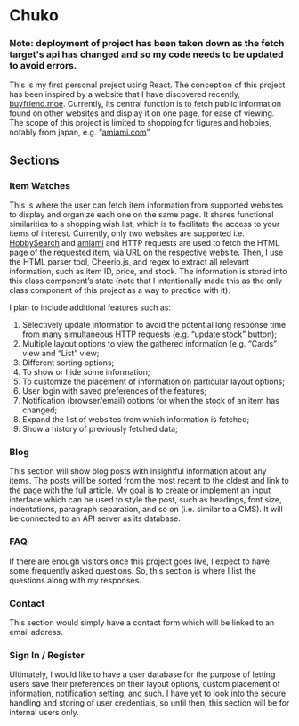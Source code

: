 <h1>Chuko</h1>

<h3>Note: deployment of project has been taken down as the fetch target's api has changed and so my code needs to be updated to avoid errors.</h3>

This is my first personal project using React. The conception of this project has been inspired by a website that I have discovered recently, <a href="https://buyfriend.moe">buyfriend.moe</a>. Currently, its central function is to fetch public information found on other websites and display it on one page, for ease of viewing. The scope of this project is limited to shopping for figures and hobbies, notably from japan, e.g. “<a href="https://amiami.com">amiami.com</a>”.

<h2>Sections</h2>

<h3>Item Watches</h3>
<p>This is where the user can fetch item information from supported websites to display and organize each one on the same page. It shares functional similarities to a shopping wish list, which is to facilitate the access to your items of interest. Currently, only two websites are supported i.e. <a href="https://1999.co.jp/eng">HobbySearch</a> and <a href="https://amiami.com/eng">amiami</a> and HTTP requests are used to fetch the HTML page of the requested item, via URL on the respective website. Then, I use the HTML parser tool, Cheerio.js, and regex to extract all relevant information, such as item ID, price, and stock. The information is stored into this class component’s state (note that I intentionally made this as the only class component of this project as a way to practice with it).</p>
<p>I plan to include additional features such as:</p>
<ol>
  <li>Selectively update information to avoid the potential long response time from many simultaneous HTTP requests (e.g. “update stock” button);</li>
  <li>Multiple layout options to view the gathered information (e.g. “Cards” view and “List” view;</li>
  <li>Different sorting options;</li>
  <li>To show or hide some information;</li>
  <li>To customize the placement of information on particular layout options;</li>
  <li>User login with saved preferences of the features;</li>
  <li>Notification (browser/email) options for when the stock of an item has changed;</li>
  <li>Expand the list of websites from which information is fetched;</li>
  <li>Show a history of previously fetched data;</li>
</ol>

<h3>Blog</h3>
This section will show blog posts with insightful information about any items. The posts will be sorted from the most recent to the oldest and link to the page with the full article. My goal is to create or implement an input interface which can be used to style the post, such as headings, font size, indentations, paragraph separation, and so on (i.e. similar to a CMS). It will be connected to an API server as its database.

<h3>FAQ</h3>
<p>If there are enough visitors once this project goes live, I expect to have some frequently asked questions. So, this section is where I list the questions along with my responses.</p>

<h3>Contact</h3>
</p>This section would simply have a contact form which will be linked to an email address.</p>

<h3>Sign In / Register</h3>
<p>Ultimately, I would like to have a user database for the purpose of letting users save their preferences on their layout options, custom placement of information, notification setting, and such. I have yet to look into the secure handling and storing of user credentials, so until then, this section will be for internal users only.</p>
